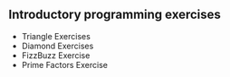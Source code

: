 ## Introductory programming exercises

* Triangle Exercises
* Diamond Exercises
* FizzBuzz Exercise
* Prime Factors Exercise